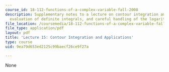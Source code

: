 ```yaml
---
course_id: 18-112-functions-of-a-complex-variable-fall-2008
description: Supplementary notes to a lecture on contour integration and applications,
  evaluation of definite integrals, and careful handling of the logarithm.
file_location: /coursemedia/18-112-functions-of-a-complex-variable-fall-2008/9ea79d653ed2125c99baecf26ce9f27a_lecture15.pdf
file_type: application/pdf
layout: pdf
title: 'Lecture 15: Contour Integration and Applications'
type: course
uid: 9ea79d653ed2125c99baecf26ce9f27a

---
```

None